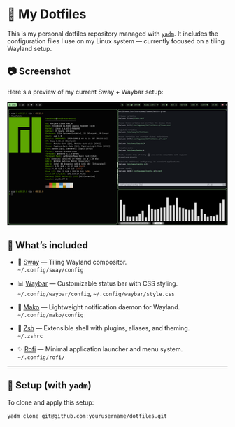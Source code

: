 # 🧩 My Dotfiles

This is my personal dotfiles repository managed with [`yadm`](https://yadm.io/). It includes the configuration files I use on my Linux system — currently focused on a tiling Wayland setup.

## 📷 Screenshot

Here's a preview of my current Sway + Waybar setup:

![screenshot of my sway setup](swappy-20250521_140818.png)

## 📁 What’s included


- 🌅 [Sway](https://github.com/swaywm/sway) — Tiling Wayland compositor.  
  `~/.config/sway/config`

- 📊 [Waybar](https://github.com/Alexays/Waybar) — Customizable status bar with CSS styling.  
  `~/.config/waybar/config`, `~/.config/waybar/style.css`

- 🔔 [Mako](https://github.com/emersion/mako) — Lightweight notification daemon for Wayland.  
  `~/.config/mako/config`

- 🐚 [Zsh](https://www.zsh.org/) — Extensible shell with plugins, aliases, and theming.  
  `~/.zshrc`

- ✨ [Rofi](https://github.com/davatorium/rofi) — Minimal application launcher and menu system.  
  `~/.config/rofi/`

---

## 🚀 Setup (with `yadm`)

To clone and apply this setup:

```bash
yadm clone git@github.com:yourusername/dotfiles.git

